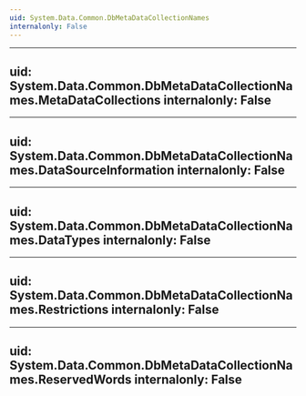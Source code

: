 ```yaml
---
uid: System.Data.Common.DbMetaDataCollectionNames
internalonly: False
---
```


---
uid: System.Data.Common.DbMetaDataCollectionNames.MetaDataCollections
internalonly: False
---

---
uid: System.Data.Common.DbMetaDataCollectionNames.DataSourceInformation
internalonly: False
---

---
uid: System.Data.Common.DbMetaDataCollectionNames.DataTypes
internalonly: False
---

---
uid: System.Data.Common.DbMetaDataCollectionNames.Restrictions
internalonly: False
---

---
uid: System.Data.Common.DbMetaDataCollectionNames.ReservedWords
internalonly: False
---
